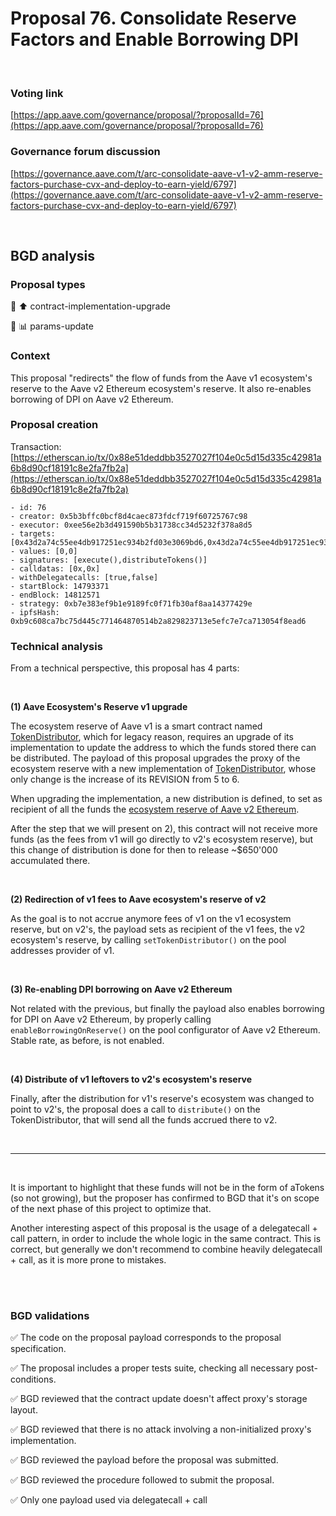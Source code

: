 # Proposal 76. Consolidate Reserve Factors and Enable Borrowing DPI

<br>

### Voting link
[https://app.aave.com/governance/proposal/?proposalId=76](https://app.aave.com/governance/proposal/?proposalId=76)

### Governance forum discussion
[https://governance.aave.com/t/arc-consolidate-aave-v1-v2-amm-reserve-factors-purchase-cvx-and-deploy-to-earn-yield/6797](https://governance.aave.com/t/arc-consolidate-aave-v1-v2-amm-reserve-factors-purchase-cvx-and-deploy-to-earn-yield/6797)

<br>

## BGD analysis

### Proposal types

:wrench: :arrow_up: contract-implementation-upgrade

:wrench: :bar_chart: params-update

### Context
This proposal "redirects" the flow of funds from the Aave v1 ecosystem's reserve to the Aave v2 Ethereum ecosystem's reserve.
It also re-enables borrowing of DPI on Aave v2 Ethereum.

### Proposal creation
Transaction: [https://etherscan.io/tx/0x88e51deddbb3527027f104e0c5d15d335c42981a6b8d90cf18191c8e2fa7fb2a](https://etherscan.io/tx/0x88e51deddbb3527027f104e0c5d15d335c42981a6b8d90cf18191c8e2fa7fb2a)
```
- id: 76
- creator: 0x5b3bffc0bcf8d4caec873fdcf719f60725767c98
- executor: 0xee56e2b3d491590b5b31738cc34d5232f378a8d5
- targets: [0x43d2a74c55ee4db917251ec934b2fd03e3069bd6,0x43d2a74c55ee4db917251ec934b2fd03e3069bd6]
- values: [0,0]
- signatures: [execute(),distributeTokens()]
- calldatas: [0x,0x]
- withDelegatecalls: [true,false]
- startBlock: 14793371
- endBlock: 14812571
- strategy: 0xb7e383ef9b1e9189fc0f71fb30af8aa14377429e
- ipfsHash: 0xb9c608ca7bc75d445c771464870514b2a829823713e5efc7e7ca713054f8ead6
```

### Technical analysis
From a technical perspective, this proposal has 4 parts:

<br>

**(1) Aave Ecosystem's Reserve v1 upgrade**

The ecosystem reserve of Aave v1 is a smart contract named [TokenDistributor](https://etherscan.io/address/0xe3d9988f676457123c5fd01297605efdd0cba1ae#code), which for legacy reason, requires an upgrade of its implementation to update the address to which the funds stored there can be distributed. The payload of this proposal upgrades the proxy of the ecosystem reserve with a new implementation of [TokenDistributor](https://etherscan.io/address/0x55c559730cbCA5deB0bf9B85961957FfDf502603#code), whose only change is the increase of its REVISION from 5 to 6.

When upgrading the implementation, a new distribution is defined, to set as recipient of all the funds the [ecosystem reserve of Aave v2 Ethereum](https://etherscan.io/address/0x464C71f6c2F760DdA6093dCB91C24c39e5d6e18c).

After the step that we will present on 2), this contract will not receive more funds (as the fees from v1 will go directly to v2's ecosystem reserve), but this change of distribution is done for then to release ~$650'000 accumulated there.

<br>

**(2) Redirection of v1 fees to Aave ecosystem's reserve of v2**

As the goal is to not accrue anymore fees of v1 on the v1 ecosystem reserve, but on v2's, the payload sets as recipient of the v1 fees, the v2 ecosystem's reserve, by calling `setTokenDistributor()` on the pool addresses provider of v1.

<br>

**(3) Re-enabling DPI borrowing on Aave v2 Ethereum**

Not related with the previous, but finally the payload also enables borrowing for DPI on Aave v2 Ethereum, by properly calling `enableBorrowingOnReserve()` on the pool configurator of Aave v2 Ethereum. Stable rate, as before, is not enabled.

<br>

**(4) Distribute of v1 leftovers to v2's ecosystem's reserve**

Finally, after the distribution for v1's reserve's ecosystem was changed to point to v2's, the proposal does a call to `distribute()` on the TokenDistributor, that will send all the funds accrued there to v2.

<br>

----

<br>

It is important to highlight that these funds will not be in the form of aTokens (so not growing), but the proposer has confirmed to BGD that it's on scope of the next phase of this project to optimize that.

Another interesting aspect of this proposal is the usage of a delegatecall + call pattern, in order to include the whole logic in the same contract. This is correct, but generally we don't recommend to combine heavily delegatecall + call, as it is more prone to mistakes.

<br>
<br>

### BGD validations

:white_check_mark: The code on the proposal payload corresponds to the proposal specification.

:white_check_mark: The proposal includes a proper tests suite, checking all necessary post-conditions.

:white_check_mark: BGD reviewed that the contract update doesn't affect proxy's storage layout.

:white_check_mark: BGD reviewed that there is no attack involving a non-initialized proxy's implementation.

:white_check_mark: BGD reviewed the payload before the proposal was submitted.

:white_check_mark: BGD reviewed the procedure followed to submit the proposal.

:white_check_mark: Only one payload used via delegatecall + call
